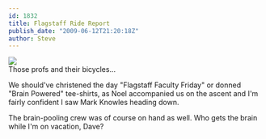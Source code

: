 ```yaml
---
id: 1832
title: Flagstaff Ride Report
publish_date: "2009-06-12T21:20:18Z"
author: Steve
---
```

![](http://www.flagstafffrenzy.org/wp-content/uploads/2009/06/einstein-bike.jpg)  
Those profs and their bicycles...

We should've christened the day "Flagstaff Faculty Friday" or donned "Brain Powered" tee-shirts, as Noel accompanied us on the ascent and I'm fairly confident I saw Mark Knowles heading down.

The brain-pooling crew was of course on hand as well. Who gets the brain while I'm on vacation, Dave?
